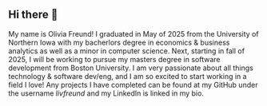 ## Hi there 👋

My name is Olivia Freund! I graduated in May of 2025 from the University of Northern Iowa with my bacherlors degree in economics & business analytics as well as a minor in computer science. 
Next, starting in fall of 2025, I will be working to pursue my masters degree in software development from Boston University. I am very passionate
about all things technology & software dev/eng, and I am so excited to start working in a field I love! Any projects I have completed can be found at my GitHub under the 
username _livfreund_ and my LinkedIn is linked in my bio. 


